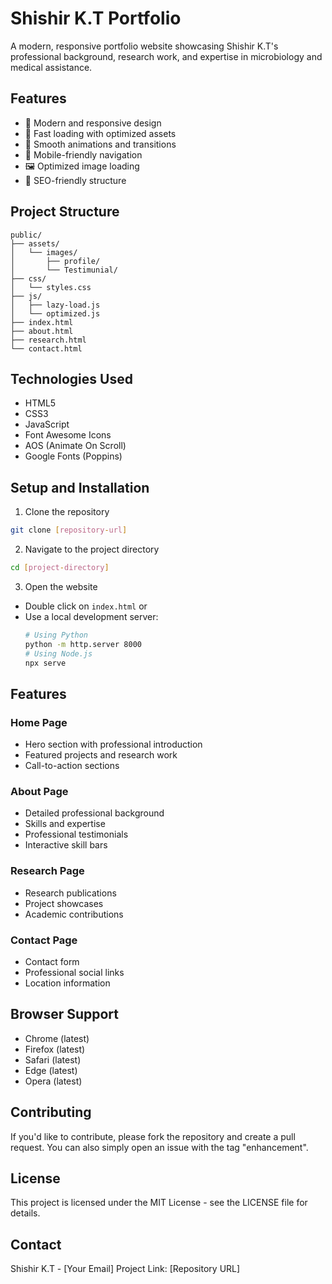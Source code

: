 # Shishir K.T Portfolio

A modern, responsive portfolio website showcasing Shishir K.T's professional background, research work, and expertise in microbiology and medical assistance.

## Features

- 🎨 Modern and responsive design
- 🚀 Fast loading with optimized assets
- 💫 Smooth animations and transitions
- 📱 Mobile-friendly navigation
- 🖼️ Optimized image loading
- 🎯 SEO-friendly structure

## Project Structure

```
public/
├── assets/
│   └── images/
│       ├── profile/
│       └── Testimunial/
├── css/
│   └── styles.css
├── js/
│   ├── lazy-load.js
│   └── optimized.js
├── index.html
├── about.html
├── research.html
└── contact.html
```

## Technologies Used

- HTML5
- CSS3
- JavaScript
- Font Awesome Icons
- AOS (Animate On Scroll)
- Google Fonts (Poppins)

## Setup and Installation

1. Clone the repository
```bash
git clone [repository-url]
```

2. Navigate to the project directory
```bash
cd [project-directory]
```

3. Open the website
- Double click on `index.html` or
- Use a local development server:
  ```bash
  # Using Python
  python -m http.server 8000
  # Using Node.js
  npx serve
  ```

## Features

### Home Page
- Hero section with professional introduction
- Featured projects and research work
- Call-to-action sections

### About Page
- Detailed professional background
- Skills and expertise
- Professional testimonials
- Interactive skill bars

### Research Page
- Research publications
- Project showcases
- Academic contributions

### Contact Page
- Contact form
- Professional social links
- Location information

## Browser Support

- Chrome (latest)
- Firefox (latest)
- Safari (latest)
- Edge (latest)
- Opera (latest)

## Contributing

If you'd like to contribute, please fork the repository and create a pull request. You can also simply open an issue with the tag "enhancement".

## License

This project is licensed under the MIT License - see the LICENSE file for details.

## Contact

Shishir K.T - [Your Email]
Project Link: [Repository URL]
